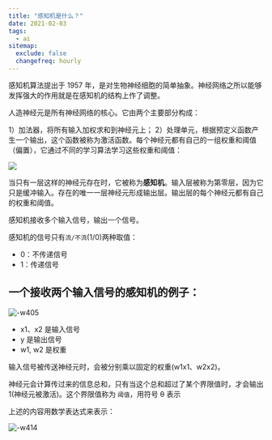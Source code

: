 ```yaml
---
title: "感知机是什么？"
date: 2021-02-03
tags:
  - ai
sitemap:
  exclude: false
  changefreq: hourly
---
```


感知机算法提出于 1957 年，是对生物神经细胞的简单抽象。神经网络之所以能够发挥强大的作用就是在感知机的结构上作了调整。

人造神经元是所有神经网络的核心。它由两个主要部分构成：

1）加法器，将所有输入加权求和到神经元上；
2）处理单元，根据预定义函数产生一个输出，这个函数被称为激活函数。每个神经元都有自己的一组权重和阈值（偏置），它通过不同的学习算法学习这些权重和阈值：

![](http://blog.oldbird.run/mweb/16124489351743.jpg)

当只有一层这样的神经元存在时，它被称为**感知机**。输入层被称为第零层，因为它只是缓冲输入。存在的唯一一层神经元形成输出层。输出层的每个神经元都有自己的权重和阈值。

感知机接收多个输入信号，输出一个信号。

感知机的信号只有`流/不流`(1/0)两种取值：

- 0：不传递信号
- 1：传递信号

## 一个接收两个输入信号的感知机的例子：

![-w405](http://blog.oldbird.run/mweb/16124482571377.png)

- x1、x2 是输入信号
- y 是输出信号
- w1, w2 是权重

输入信号被传送神经元时，会被分别乘以固定的权重(w1x1、w2x2)。

神经元会计算传过来的信息总和，只有当这个总和超过了某个界限值时，才会输出 1(神经元被激活)。这个界限值称为 `阈值`，用符号 θ 表示

上述的内容用数学表达式来表示：

![-w414](http://blog.oldbird.run/mweb/16124486019568.png)
